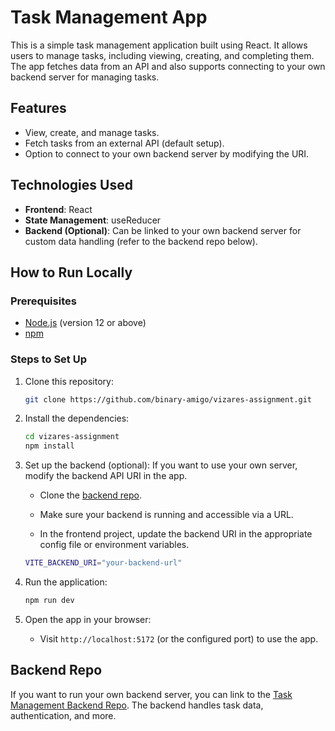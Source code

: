 # Task Management App

This is a simple task management application built using React. It allows users to manage tasks, including viewing, creating, and completing them. The app fetches data from an API and also supports connecting to your own backend server for managing tasks.

## Features
- View, create, and manage tasks.
- Fetch tasks from an external API (default setup).
- Option to connect to your own backend server by modifying the URI.

## Technologies Used
- **Frontend**: React
- **State Management**: useReducer
- **Backend (Optional)**: Can be linked to your own backend server for custom data handling (refer to the backend repo below).

## How to Run Locally

### Prerequisites
- [Node.js](https://nodejs.org/) (version 12 or above)
- [npm](https://www.npmjs.com/)

### Steps to Set Up

1. Clone this repository:
   ```bash
   git clone https://github.com/binary-amigo/vizares-assignment.git
   ```

2. Install the dependencies:
   ```bash
   cd vizares-assignment
   npm install
   ```

3. Set up the backend (optional):
   If you want to use your own server, modify the backend API URI in the app.

   - Clone the [backend repo](https://github.com/binary-amigo/todo-backend.git).
   - Make sure your backend is running and accessible via a URL.

   - In the frontend project, update the backend URI in the appropriate config file or environment variables.
   ```bash
   VITE_BACKEND_URI="your-backend-url"
   ```

4. Run the application:
   ```bash
   npm run dev
   ```

5. Open the app in your browser:
   - Visit `http://localhost:5172` (or the configured port) to use the app.

## Backend Repo
If you want to run your own backend server, you can link to the [Task Management Backend Repo](https://github.com/binary-amigo/todo-backend.git). The backend handles task data, authentication, and more.
